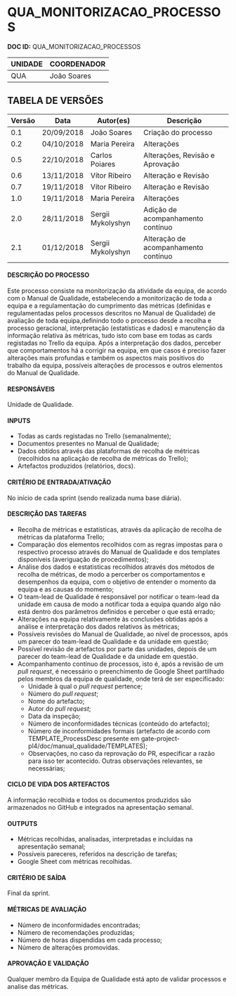 # QUA_MONITORIZACAO_PROCESSOS

**DOC ID:** QUA_MONITORIZACAO_PROCESSOS

| UNIDADE | COORDENADOR |
|---------|-------------|
|    QUA  | João Soares |

## **TABELA DE VERSÕES**
| Versão | Data | Autor(es) | Descrição |
|-|-|-|-|
| 0.1 | 20/09/2018 | João Soares | Criação do processo |
| 0.2 | 04/10/2018 | Maria Pereira | Alterações |
| 0.5 | 22/10/2018 | Carlos Poiares | Alterações, Revisão e Aprovação|
| 0.6 | 13/11/2018 | Vítor Ribeiro  | Alteração e Revisão|
| 0.7 | 19/11/2018 | Vítor Ribeiro  | Alteração e Revisão|
| 1.0 | 19/11/2018 | Maria Pereira |Alterações|
| 2.0 | 28/11/2018 | Sergii Mykolyshyn | Adição de acompanhamento contínuo|
| 2.1 | 01/12/2018 | Sergii Mykolyshyn | Alteração de acompanhamento contínuo|


#### DESCRIÇÃO DO PROCESSO
Este processo consiste na monitorização da atividade da equipa, de acordo com o Manual de Qualidade, estabelecendo a monitorização de toda a equipa e a regulamentação do cumprimento das métricas (definidas e regulamentadas pelos processos descritos no Manual de Qualidade) de avaliação de toda equipa,definindo todo o processo desde a recolha e processo geracional, interpretação (estatísticas e dados) e manutenção da informação relativa às métricas, tudo isto com base em todas as cards registadas no Trello da equipa. Após a interpretação dos dados, perceber que comportamentos há a corrigir na equipa, em que casos é preciso fazer alterações mais profundas e também os aspectos mais positivos do trabalho da equipa, possíveis alterações de processos e outros elementos do Manual de Qualidade. 

#### RESPONSÁVEIS
Unidade de Qualidade.

#### INPUTS
* Todas as cards registadas no Trello (semanalmente);
* Documentos presentes no Manual de Qualidade;
* Dados obtidos através das plataformas de recolha de métricas (recolhidos na aplicação de recolha de métricas do Trello);
* Artefactos produzidos (relatórios, docs).

#### CRITÉRIO DE ENTRADA/ATIVAÇÃO
No início de cada sprint (sendo realizada numa base diária).

#### DESCRIÇÃO DAS TAREFAS
* Recolha de métricas e estatísticas, através da aplicação de recolha de métricas da plataforma Trello;
* Comparação dos elementos recolhidos com as regras impostas para o respectivo processo através do Manual de Qualidade e dos templates disponíveis (averiguação de procedimentos);
* Análise dos dados e estatisticas recolhidos através dos métodos de recolha de métricas, de modo a percerber os comportamentos e desempenhos da equipa, com o objetivo de entender o momento da equipa e as causas do momento;
* O team-lead de Qualidade é responsável por notificar o team-lead da unidade em causa de modo a notificar toda a equipa quando algo não está dentro dos parâmetros definidos e perceber o que está errado;
* Alterações na equipa relativamente às conclusões obtidas após a análise e interpretação dos dados relativos às métricas;
* Possíveis revisões do Manual de Qualidade, ao nível de processos, após um parecer do team-lead de Qualidade e da unidade em questão;
* Possível revisão de artefactos por parte das unidades, depois de um parecer do team-lead de Qualidade e da unidade em questão.
* Acompanhamento contínuo de processos, isto é, após a revisão de um *pull request*, é necessário o preenchimento de Google Sheet partilhado pelos membros da equipa de qualidade, onde terá de ser especificado:
	* Unidade à qual o *pull request* pertence;
	* Número do *pull request*;
	* Nome do artefacto;
	* Autor do *pull request*;
	* Data da inspeção;
	* Número de inconformidades técnicas (conteúdo do artefacto);
	* Número de inconformidades formais (artefacto de acordo com TEMPLATE_ProcessDesc presente em gate-project-pl4/doc/manual_qualidade/TEMPLATES);
	* Observações, no caso da reprovação do PR, especificar a razão para isso ter acontecido. Outras observações relevantes, se necessárias;
	

#### CICLO DE VIDA DOS ARTEFACTOS
A informação recolhida e todos os documentos produzidos são armazenados no GitHub e integrados na apresentação semanal.


#### OUTPUTS
* Métricas recolhidas, analisadas, interpretadas e incluídas na apresentação semanal;
* Possíveis pareceres, referidos na descrição de tarefas;
* Google Sheet com métricas recolhidas.


#### CRITÉRIO DE SAÍDA
Final da sprint.

#### MÉTRICAS DE AVALIAÇÃO
* Número de inconformidades encontradas;
* Número de recomendações produzidas;
* Número de horas dispendidas em cada processo;
* Número de alterações promovidas.


#### APROVAÇÃO E VALIDAÇÃO
Qualquer membro da Equipa de Qualidade está apto de validar processos e analise das métricas.
